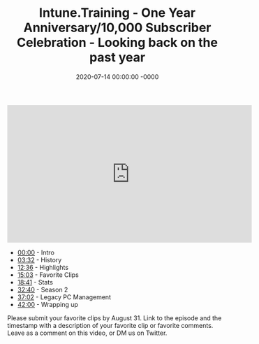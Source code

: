 ﻿---
layout: post
title: "Intune.Training - One Year Anniversary/10,000 Subscriber Celebration - Looking back on the past year"
date: 2020-07-14 00:00:00 -0000
categories:
---

<iframe loading="lazy" width="560" height="315" src="https://www.youtube.com/embed/7bH7vA6Z5q4" title="YouTube video player" frameborder="0" allow="accelerometer; autoplay; clipboard-write; encrypted-media; gyroscope; picture-in-picture" allowfullscreen></iframe>

- [00:00](https://www.youtube.com/watch?v=7bH7vA6Z5q4&t=0s) - Intro  
- [03:32](https://www.youtube.com/watch?v=7bH7vA6Z5q4&t=212s) - History  
- [12:36](https://www.youtube.com/watch?v=7bH7vA6Z5q4&t=756s) - Highlights  
- [15:03](https://www.youtube.com/watch?v=7bH7vA6Z5q4&t=903s) - Favorite Clips  
- [18:41](https://www.youtube.com/watch?v=7bH7vA6Z5q4&t=1121s) - Stats  
- [32:40](https://www.youtube.com/watch?v=7bH7vA6Z5q4&t=1960s) - Season 2  
- [37:02](https://www.youtube.com/watch?v=7bH7vA6Z5q4&t=2222s) - Legacy PC Management  
- [42:00](https://www.youtube.com/watch?v=7bH7vA6Z5q4&t=2520s) - Wrapping up  

Please submit your favorite clips by August 31. Link to the episode and the timestamp with a description of your favorite clip or favorite comments. Leave as a comment on this video, or DM us on Twitter.


